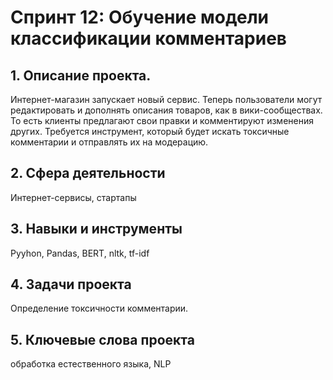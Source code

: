 # Cпринт 12: Обучение модели классификации комментариев
## 1. Описание проекта.
Интернет-магазин запускает новый сервис. Теперь пользователи могут редактировать и дополнять описания товаров, как в вики-сообществах. То есть клиенты предлагают свои правки и комментируют изменения других. Требуется инструмент, который будет искать токсичные комментарии и отправлять их на модерацию.

## 2. Сфера деятельности
Интернет-сервисы, стартапы

## 3. Навыки и инструменты
Pyyhon, Pandas, BERT, nltk, tf-idf

## 4. Задачи проекта
Определение токсичности комментарии.

## 5. Ключевые слова проекта

обработка естественного языка, NLP
